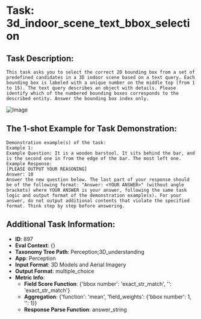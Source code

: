 # Task: 3d_indoor_scene_text_bbox_selection

## Task Description:

```
This task asks you to select the correct 2D bounding box from a set of predefined candidates in a 3D indoor scene based on a text query. Each bounding box is labeled with a unique number on the middle top (from 1 to 15). The text query describes an object with details. Please identify which of the numbered bounding boxes corresponds to the described entity. Answer the bounding box index only.
```

![Image](scene_with_bbox.png)

## The 1-shot Example for Task Demonstration:

```
Demonstration example(s) of the task:
Example 1:
Example Question: It is a wooden barstool. It sits behind the bar, and is the second one in from the edge of the bar. The most left one.
Example Response:
[PLEASE OUTPUT YOUR REASONING]
Answer: 10
Answer the new question below. The last part of your response should be of the following format: "Answer: <YOUR ANSWER>" (without angle brackets) where YOUR ANSWER is your answer, following the same task logic and output format of the demonstration example(s). For your answer, do not output additional contents that violate the specified format. Think step by step before answering.
```

## Additional Task Information:

- **ID**: 897
- **Eval Context**: {}
- **Taxonomy Tree Path**: Perception;3D_understanding
- **App**: Perception
- **Input Format**: 3D Models and Aerial Imagery
- **Output Format**: multiple_choice
- **Metric Info**:
  - **Field Score Function**: {'bbox number': 'exact_str_match', '': 'exact_str_match'}
  - **Aggregation**: {'function': 'mean', 'field_weights': {'bbox number': 1, '': 1}}
  - **Response Parse Function**: answer_string
